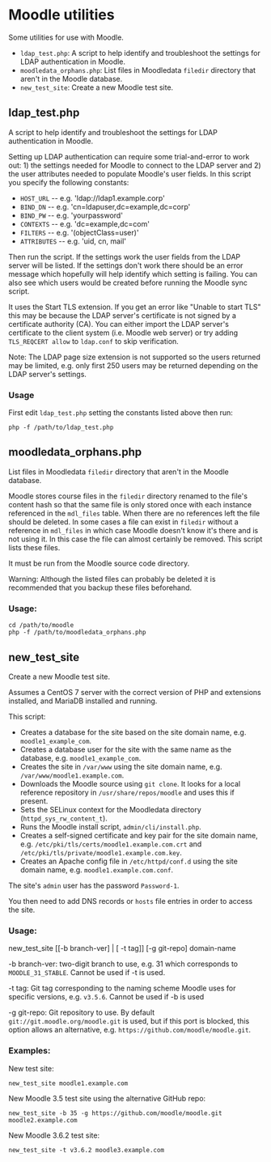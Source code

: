Moodle utilities
================

Some utilities for use with Moodle.

  * `ldap_test.php`: A script to help identify and troubleshoot the settings for LDAP authentication in Moodle.
  * `moodledata_orphans.php`: List files in Moodledata `filedir` directory that aren't in the Moodle database.
  * `new_test_site`: Create a new Moodle test site.

## ldap\_test.php
A script to help identify and troubleshoot the settings for LDAP authentication in Moodle.

Setting up LDAP authentication can require some trial-and-error to work out: 1) the settings needed for Moodle to connect to the LDAP server and 2) the user attributes needed to populate Moodle's user fields. In this script you specify the following constants:

* `HOST_URL` -- e.g. 'ldap://ldap1.example.corp'
* `BIND_DN` -- e.g. 'cn=ldapuser,dc=example,dc=corp'
* `BIND_PW` -- e.g. 'yourpassword'
* `CONTEXTS` -- e.g. 'dc=example,dc=com'
* `FILTERS` -- e.g. '(objectClass=user)'
* `ATTRIBUTES` -- e.g. 'uid, cn, mail'

Then run the script. If the settings work the user fields from the LDAP server will be listed. If the settings don't work there should be an error message which hopefully will help identify which setting is failing. You can also see which users would be created before running the Moodle sync script.

It uses the Start TLS extension. If you get an error like "Unable to start TLS" this may be because the LDAP server's certificate is not signed by a certificate authority (CA). You can either import the LDAP server's certificate to the client system (i.e. Moodle web server) or try adding `TLS_REQCERT allow` to `ldap.conf` to skip verification.

Note: The LDAP page size extension is not supported so the users returned may be limited, e.g. only first 250 users may be returned depending on the LDAP server's settings.

### Usage
First edit `ldap_test.php` setting the constants listed above then run:

	php -f /path/to/ldap_test.php

## moodledata\_orphans.php
List files in Moodledata `filedir` directory that aren't in the Moodle database.

Moodle stores course files in the `filedir` directory renamed to the file's content hash so that the same file is only stored once with each instance referenced in the `mdl_files` table. When there are no references left the file should be deleted. In some cases a file can exist in `filedir` without a reference in `mdl_files` in which case Moodle doesn't know it's there and is not using it. In this case the file can almost certainly be removed. This script lists these files.

It must be run from the Moodle source code directory.

Warning: Although the listed files can probably be deleted it is recommended that you backup these files beforehand.

### Usage:

	cd /path/to/moodle
	php -f /path/to/moodledata_orphans.php

## new\_test\_site
Create a new Moodle test site.

Assumes a CentOS 7 server with the correct version of PHP and extensions installed, and MariaDB installed and running.

This script:

  * Creates a database for the site based on the site domain name, e.g. `moodle1_example_com`.
  * Creates a database user for the site with the same name as the database, e.g. `moodle1_example_com`.
  * Creates the site in `/var/www` using the site domain name, e.g. `/var/www/moodle1.example.com`.
  * Downloads the Moodle source using `git clone`. It looks for a local reference repository in `/usr/share/repos/moodle` and uses this if present.
  * Sets the SELinux context for the Moodledata directory (`httpd_sys_rw_content_t`).
  * Runs the Moodle install script, `admin/cli/install.php`.
  * Creates a self-signed certificate and key pair for the site domain name, e.g. `/etc/pki/tls/certs/moodle1.example.com.crt` and `/etc/pki/tls/private/moodle1.example.com.key`.
  * Creates an Apache config file in `/etc/httpd/conf.d` using the site domain name, e.g. `moodle1.example.com.conf`.

The site's `admin` user has the password `Password-1`.

You then need to add DNS records or `hosts` file entries in order to access the site.

### Usage:
new\_test\_site [[-b branch-ver] | [ -t tag]] [-g git-repo] domain-name

-b branch-ver: two-digit branch to use, e.g. 31 which corresponds to `MOODLE_31_STABLE`. Cannot be used if -t is used.

-t tag: Git tag corresponding to the naming scheme Moodle uses for specific versions, e.g. `v3.5.6`. Cannot be used if -b is used

-g git-repo: Git repository to use. By default `git://git.moodle.org/moodle.git` is used, but if this port is blocked, this option allows an alternative, e.g. `https://github.com/moodle/moodle.git`.

### Examples:
New test site:

	new_test_site moodle1.example.com

New Moodle 3.5 test site using the alternative GitHub repo:

	new_test_site -b 35 -g https://github.com/moodle/moodle.git moodle2.example.com

New Moodle 3.6.2 test site:

	new_test_site -t v3.6.2 moodle3.example.com
